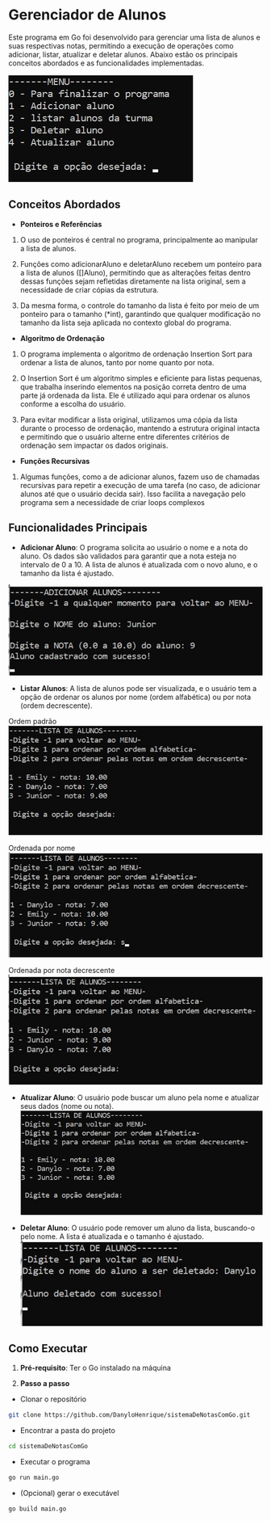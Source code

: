 
# Gerenciador de Alunos

Este programa em Go foi desenvolvido para gerenciar uma lista de alunos e suas respectivas notas, permitindo a execução de operações como adicionar, listar, atualizar e deletar alunos. Abaixo estão os principais conceitos abordados e as funcionalidades implementadas.

![Tela incial do programa](imagens/menu.jpg)

## **Conceitos Abordados**

- **Ponteiros e Referências**

1. O uso de ponteiros é central no programa, principalmente ao manipular a lista de alunos.

2. Funções como adicionarAluno e deletarAluno recebem um ponteiro para a lista de alunos ([]Aluno), permitindo que as alterações feitas dentro dessas funções sejam refletidas diretamente na lista original, sem a necessidade de criar cópias da estrutura.

3. Da mesma forma, o controle do tamanho da lista é feito por meio de um ponteiro para o tamanho (*int), garantindo que qualquer modificação no tamanho da lista seja aplicada no contexto global do programa.

- **Algoritmo de Ordenação**

1. O programa implementa o algoritmo de ordenação Insertion Sort para ordenar a lista de alunos, tanto por nome quanto por nota.

2. O Insertion Sort é um algoritmo simples e eficiente para listas pequenas, que trabalha inserindo elementos na posição correta dentro de uma parte já ordenada da lista. Ele é utilizado aqui para ordenar os alunos conforme a escolha do usuário.

3. Para evitar modificar a lista original, utilizamos uma cópia da lista durante o processo de ordenação, mantendo a estrutura original intacta e permitindo que o usuário alterne entre diferentes critérios de ordenação sem impactar os dados originais.

- **Funções Recursivas**

1. Algumas funções, como a de adicionar alunos, fazem uso de chamadas recursivas para repetir a execução de uma tarefa (no caso, de adicionar alunos até que o usuário decida sair). Isso facilita a navegação pelo programa sem a necessidade de criar loops complexos

## Funcionalidades Principais

- **Adicionar Aluno**: O programa solicita ao usuário o nome e a nota do aluno. Os dados são validados para garantir que a nota esteja no intervalo de 0 a 10. A lista de alunos é atualizada com o novo aluno, e o tamanho da lista é ajustado.

![Tela de adicionar aluno](imagens/adicao.jpg)

- **Listar Alunos**: A lista de alunos pode ser visualizada, e o usuário tem a opção de ordenar os alunos por nome (ordem alfabética) ou por nota (ordem decrescente).

Ordem padrão
![Tela de listar alunos de forma padrao](imagens/lista.jpg)

Ordenada por nome
![Tela de listar alunos ordenada pelo nome](imagens/porNome.jpg)

Ordenada por nota decrescente
![Tela de listar alunos ordenada pelo nota decrescente](imagens/porNota.jpg)

- **Atualizar Aluno**: O usuário pode buscar um aluno pela nome e atualizar seus dados (nome ou nota).
![Tela de atualizar aluno](imagens/atualizar.jpg)

- **Deletar Aluno**: O usuário pode remover um aluno da lista, buscando-o pelo nome. A lista é atualizada e o tamanho é ajustado.
![Tela de deletar aluno](imagens/deletar.jpg)

## Como Executar

1. **Pré-requisito**: Ter o Go instalado na máquina

2. **Passo a passo**

- Clonar o repositório

```bash
git clone https://github.com/DanyloHenrique/sistemaDeNotasComGo.git
```

- Encontrar a pasta do projeto

```bash
cd sistemaDeNotasComGo
```

- Executar o programa

```bash
go run main.go
```

- (Opcional) gerar o executável

```bash
go build main.go
```
